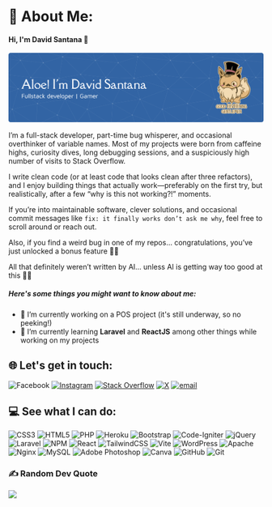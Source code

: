 # 💫 About Me:
#### Hi, I'm David Santana 👋

![header banner](img/github-header-banner.png)

I’m a full-stack developer, part-time bug whisperer, and occasional overthinker of variable names. Most of my projects were born from caffeine highs, curiosity dives, long debugging sessions, and a suspiciously high number of visits to Stack Overflow.

I write clean code (or at least code that looks clean after three refactors), and I enjoy building things that actually work—preferably on the first try, but realistically, after a few “why is this not working?!” moments.

If you’re into maintainable software, clever solutions, and occasional commit messages like `fix: it finally works don’t ask me why`, feel free to scroll around or reach out.

Also, if you find a weird bug in one of my repos… congratulations, you’ve just unlocked a bonus feature 🐞✨

All that definitely weren’t written by AI… unless AI is getting way too good at this 🤖🤓<br>
##### Here's some things you might want to know about me:
- 🔭 I’m currently working on a POS project (it's still underway, so no peeking!)
- 🌱 I’m currently learning **Laravel** and **ReactJS** among other things while working on my projects


## 🌐 Let's get in touch:
![Facebook](https://img.shields.io/badge/Facebook-%231877F2.svg?logo=Facebook&logoColor=white) [![Instagram](https://img.shields.io/badge/Instagram-%23E4405F.svg?logo=Instagram&logoColor=white)](https://instagram.com/dapidmini) [![Stack Overflow](https://img.shields.io/badge/-Stackoverflow-FE7A16?logo=stack-overflow&logoColor=white)](https://stackoverflow.com/users/1235167) [![X](https://img.shields.io/badge/X-black.svg?logo=X&logoColor=white)](https://x.com/dapidmini) [![email](https://img.shields.io/badge/Email-D14836?logo=gmail&logoColor=white)](mailto:david.santana.1112@gmail.com) 

## 💻 See what I can do:
![CSS3](https://img.shields.io/badge/css3-%231572B6.svg?style=for-the-badge&logo=css3&logoColor=white) ![HTML5](https://img.shields.io/badge/html5-%23E34F26.svg?style=for-the-badge&logo=html5&logoColor=white) ![PHP](https://img.shields.io/badge/php-%23777BB4.svg?style=for-the-badge&logo=php&logoColor=white) ![Heroku](https://img.shields.io/badge/heroku-%23430098.svg?style=for-the-badge&logo=heroku&logoColor=white) ![Bootstrap](https://img.shields.io/badge/bootstrap-%238511FA.svg?style=for-the-badge&logo=bootstrap&logoColor=white) ![Code-Igniter](https://img.shields.io/badge/CodeIgniter-%23EF4223.svg?style=for-the-badge&logo=codeIgniter&logoColor=white) ![jQuery](https://img.shields.io/badge/jquery-%230769AD.svg?style=for-the-badge&logo=jquery&logoColor=white) ![Laravel](https://img.shields.io/badge/laravel-%23FF2D20.svg?style=for-the-badge&logo=laravel&logoColor=white) ![NPM](https://img.shields.io/badge/NPM-%23CB3837.svg?style=for-the-badge&logo=npm&logoColor=white) ![React](https://img.shields.io/badge/react-%2320232a.svg?style=for-the-badge&logo=react&logoColor=%2361DAFB) ![TailwindCSS](https://img.shields.io/badge/tailwindcss-%2338B2AC.svg?style=for-the-badge&logo=tailwind-css&logoColor=white) ![Vite](https://img.shields.io/badge/vite-%23646CFF.svg?style=for-the-badge&logo=vite&logoColor=white) ![WordPress](https://img.shields.io/badge/WordPress-%23117AC9.svg?style=for-the-badge&logo=WordPress&logoColor=white) ![Apache](https://img.shields.io/badge/apache-%23D42029.svg?style=for-the-badge&logo=apache&logoColor=white) ![Nginx](https://img.shields.io/badge/nginx-%23009639.svg?style=for-the-badge&logo=nginx&logoColor=white) ![MySQL](https://img.shields.io/badge/mysql-4479A1.svg?style=for-the-badge&logo=mysql&logoColor=white) ![Adobe Photoshop](https://img.shields.io/badge/adobe%20photoshop-%2331A8FF.svg?style=for-the-badge&logo=adobe%20photoshop&logoColor=white) ![Canva](https://img.shields.io/badge/Canva-%2300C4CC.svg?style=for-the-badge&logo=Canva&logoColor=white) ![GitHub](https://img.shields.io/badge/github-%23121011.svg?style=for-the-badge&logo=github&logoColor=white) ![Git](https://img.shields.io/badge/git-%23F05033.svg?style=for-the-badge&logo=git&logoColor=white)

### ✍️ Random Dev Quote
![](https://quotes-github-readme.vercel.app/api?type=horizontal&theme=radical)

<!-- Proudly created with GPRM ( https://gprm.itsvg.in ) -->